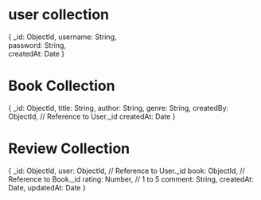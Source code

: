 # user collection

{
  _id: ObjectId,
  username: String,       
  password: String,       
  createdAt: Date
}

# Book Collection

{
  _id: ObjectId,
  title: String,
  author: String,
  genre: String,
  createdBy: ObjectId,     // Reference to User._id
  createdAt: Date
}

# Review Collection

{
  _id: ObjectId,
  user: ObjectId,          // Reference to User._id
  book: ObjectId,          // Reference to Book._id
  rating: Number,          // 1 to 5
  comment: String,
  createdAt: Date,
  updatedAt: Date
}
